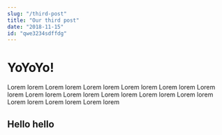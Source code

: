 ```yaml
---
slug: "/third-post"
title: "Our third post"
date: "2018-11-15"
id: "qwe3234sdffdg"
---
```


# YoYoYo!

Lorem lorem Lorem lorem Lorem lorem Lorem lorem Lorem lorem Lorem lorem Lorem lorem Lorem lorem Lorem lorem Lorem lorem Lorem lorem Lorem lorem Lorem lorem Lorem lorem 

## Hello hello